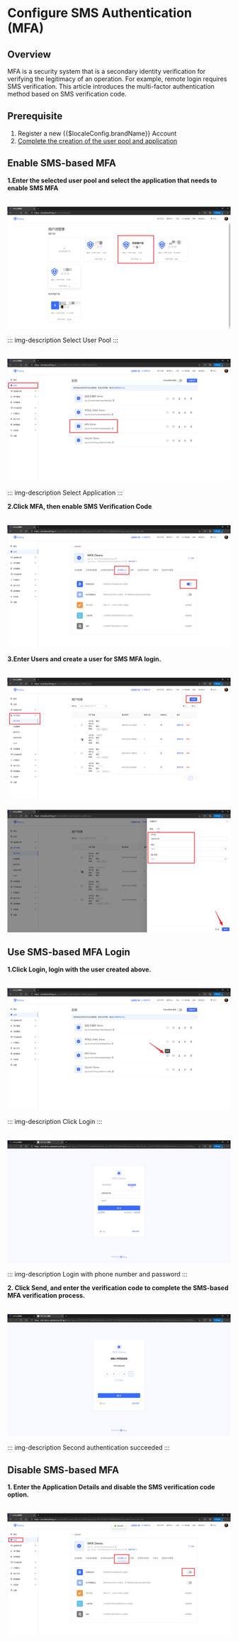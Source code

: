 # Configure SMS Authentication (MFA)

## Overview

MFA is a security system that is a secondary identity verification for verifying the legitimacy of an operation. For example, remote login requires SMS verification. This article introduces the multi-factor authentication method based on SMS verification code.

## Prerequisite

1. <a :href="`${$themeConfig.consoleDomain}`">Register a new {{$localeConfig.brandName}} Account</a>
2. [Complete the creation of the user pool and application](/guides/basics/authenticate-first-user/use-hosted-login-page.md)

## Enable SMS-based MFA

**1.Enter the selected user pool and select the application that needs to enable SMS MFA**

<img src="./images/4-1.png" style="margin-top: 20px;" class="md-img-padding" />

::: img-description
Select User Pool
:::

<img src="./images/4-2.png" style="margin-top: 20px;" class="md-img-padding" />

::: img-description
Select Application
:::

**2.Click MFA, then enable SMS Verification Code**

<img src="./images/4-3.png" style="margin-top: 20px;" class="md-img-padding" />

**3.Enter  Users and create a user for SMS MFA login.**

<img src="./images/4-4.png" style="margin-top: 20px;" class="md-img-padding" />

<img src="./images/4-5.png" style="margin-top: 20px;" class="md-img-padding" />

## Use SMS-based MFA Login

**1.Click Login, login with the user created above.**

<img src="./images/4-6.png" style="margin-top: 20px;" class="md-img-padding" />

::: img-description
Click Login
:::

<img src="./images/4-7.png" style="margin-top: 20px;" class="md-img-padding" />

::: img-description
Login with phone number and password
:::

**2. Click Send, and enter the verification code to complete the SMS-based MFA verification process.**

<img src="./images/4-8.png" style="margin-top: 20px;" class="md-img-padding" />

::: img-description
Second authentication succeeded
:::

## Disable SMS-based MFA

**1. Enter the Application Details and disable the SMS verification code option.**

<img src="./images/4-9.png" style="margin-top: 20px;" class="md-img-padding" />
